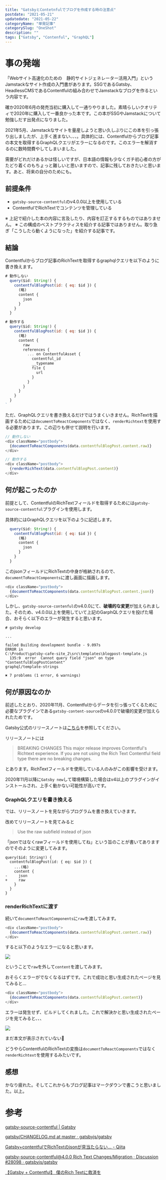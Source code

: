 ```yaml
---
title: "GatsbyとContetnfulでブログを作成する時の注意点"
postdate: "2021-05-21"
updatedate: "2021-05-22"
categoryName: "単発記事"
categorySlug: "OneShot"
description: ""
tags: ["Gatsby", "Contenful", "GraphQL"]
---
```


# 事の発端

「Webサイト高速化のための　静的サイトジェネレーター活用入門」というJamstackなサイト作成の入門書があります。SSGであるGatsby、HeadlessCMSであるContentfulの組み合わせでJamstackなブログを作るという内容です。

確か2020年6月の発売当初に購入して一通りやりました。素晴らしいクオリティで2020年に購入して一番良かった本です。この本がSSGやJamstackについて勉強しだす出発点になりました。

2021年5月、Jamstackなサイトを量産しようと思い久しぶりにこの本を引っ張り出しましたが、上手く進まない、、、。具体的には、Contentfulからブログ記事の本文を取得するGraphQLクエリがエラーになるのです。このエラーを解消するのに数時間費やしてしまいました。

需要がどれだけあるかは怪しいですが、日本語の情報も少なくガチ初心者の方がたどり着くのもちょっと難しいと思いますので、記事に残しておきたいと思います。あと、将来の自分のためにも。

## 前提条件

 - `gatsby-source-contentful`のv4.0.0以上を使用している
 - ContentfulでRichTextでコンテンツを管理している

 ※ 上記で紹介した本の内容に言及したり、内容を訂正するするものではありません。
 ※ この構成のベストプラクティスを紹介する記事ではありません。取り急ぎ「こうしたら動くようになった」を紹介する記事です。

## 結論

Contentfulからブログ記事のRichTextを取得するgraphqlクエリを以下のように書き換えます。

```graphql:title=blogpost.js
# 動作しない
  query($id: String!) {
    contentfulBlogPost(id: { eq: $id }) {
      (略)
      content {
        json
      }
    }
  }

# 動作する
  query($id: String!) {
    contentfulBlogPost(id: { eq: $id }) {
      (略)
      content {
        raw
        references {
          ... on ContentfulAsset {
            contentful_id
            __typename
            file {
              url
            }
          }
        }
      }
    }
  }
`
```

ただ、GraphQLクエリを書き換えるだけではうまくいきません。RichTextを描画するためには`documentToReactComponents`ではなく、`renderRichtext`を使用する必要があります。この辺りも併せて説明を行います。

```javascript
// 動作しない
<div className="postbody">
  {documentToReactComponents(data.contentfulBlogPost.content.raw)}
</div>

// 動作する
<div className="postbody">
  {renderRichText(data.contentfulBlogPost.content)}
</div>
```

## 何が起こったのか

前提として、ContentfulのRichTextフィールドを取得するためには`gatsby-source-contentful`プラグインを使用します。

具体的にはGraphQLクエリを以下のように記述します。

```javascript
  query($id: String!) {
    contentfulBlogPost(id: { eq: $id }) {
      (略)
      content {
        json
      }
    }
  }
```

このjsonフィールドにRichTextの中身が格納されるので、`documentToReactComponents`に渡し画面に描画します。

```javascript
<div className="postbody">
  {documentToReactComponents(data.contentfulBlogPost.content.json)}
</div>
```

しかし、`gatsby-source-contenful`のv4.0.0にて、**破壊的な変更**が加えられました。そのため、v4.0.0以上を使用していて上記のGarphQLクエリを投げた場合、おそらく以下のエラーが発生すると思います。

```shell
# gatsby develop

...

failed Building development bundle - 9.097s
ERROR in
C:\Product\gatsby-cafe-site_2\src\templates\blogpost-template.js
  135:9  error  Cannot query field "json" on type "ContentfulBlogPostContent"
graphql/template-strings

✖ 7 problems (1 error, 6 warnings)
```

## 何が原因なのか

前述したとおり、2020年11月、Contentfulからデータを引っ張ってくるために必要なプラグインである`gatsby-content-source`のv4.0.0で破壊的変更が加えられたためです。

Gatsby公式のリリースノートは[こちら](https://github.com/gatsbyjs/gatsby/blob/master/packages/gatsby-source-contentful/CHANGELOG.md#400-next0-2020-11-09)を参照してください。

リリースノートには

>BREAKING CHANGES
This major release improves Contentful's Richtext experience. If you are not using the Rich Text Contentful field type there are no breaking changes.

とあります。RichTextフィールドを使用している人のみがこの影響を受けます。

2020年11月以降に`Gatsby new`して環境構築した場合はv4以上のプラグインがインストールされ、上手く動かない可能性が高いです。

### GraphQLクエリを書き換える

では、リリースノートを見ながらプログラムを書き換えていきます。

改めてリリースノートを見てみると

>Use the raw subfield instead of json

「jsonではなくrawフィールドを使用してね」という旨のことが書いてありますのでそのように変更してみます。

```graphql{6}
query($id: String!) {
  contentfulBlogPost(id: { eq: $id }) {
    ...(略)
    content {
-     json
+     raw
    }
  }
}
```

### renderRichTextに渡す

続いて`documentToReactComponents`に`raw`を渡してみます。

```javascript
<div className="postbody">
  {documentToReactComponents(data.contentfulBlogPost.content.raw)}
</div>
```

すると以下のようなエラーになると思います。

![](./images/image02.jpg)

ということで`raw`を外して`content`を渡してみます。

おそらくエラーがでなくなるはずです。これで成功と思い生成されたページを見てみると…

```javascript
<div className="postbody">
  {documentToReactComponents(data.contentfulBlogPost.content)}
</div>
```

エラーは発生せず、ビルドしてくれました。これで解決かと思い生成されたページを見てみると、、、

![](./images/image03.jpg)

まだ本文が表示されていない🤔

どうやらContentfulのRichTextの変換は`documentToReactComponents`ではなく`renderRichtext`を使用するみたいです。



## 感想

かなり疲れた。そしてこれからもブログ記事はマークダウンで書こうと思いました。以上。

# 参考

[gatsby-source-contentful | Gatsby](https://www.gatsbyjs.com/plugins/gatsby-source-contentful/)

[gatsby/CHANGELOG.md at master · gatsbyjs/gatsby](https://github.com/gatsbyjs/gatsby/blob/master/packages/gatsby-source-contentful/CHANGELOG.md#400-next0-2020-11-09)

[Gatsby+contentfulでRichTextのjsonが見当たらない... - Qiita](https://qiita.com/hey1007/items/6261c374529c482863af)

[gatsby-source-contentful@4.0.0 Rich Text Changes/Migration · Discussion #28098 · gatsbyjs/gatsby](https://github.com/gatsbyjs/gatsby/discussions/28098)

[【Gatsby + Contentful】 僕のRich Textに救済を](https://zenn.dev/take77/articles/a266a75bf12c23)
